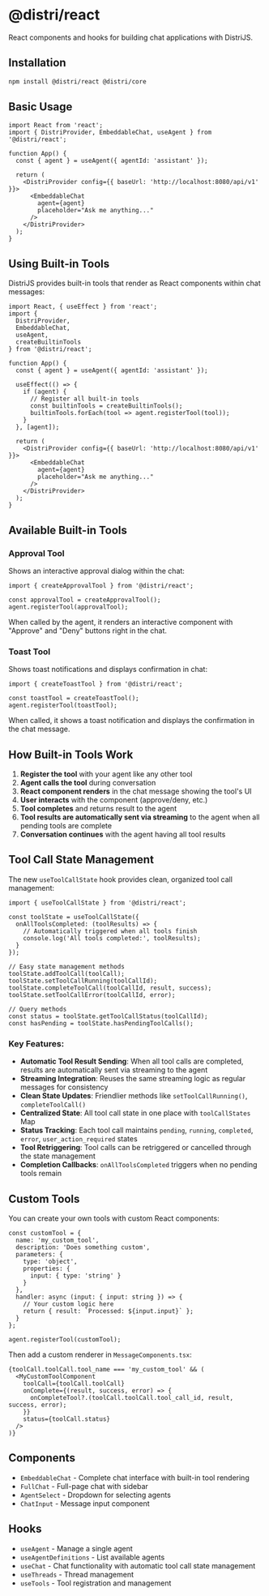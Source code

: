 # @distri/react

React components and hooks for building chat applications with DistriJS.

## Installation

```bash
npm install @distri/react @distri/core
```

## Basic Usage

```tsx
import React from 'react';
import { DistriProvider, EmbeddableChat, useAgent } from '@distri/react';

function App() {
  const { agent } = useAgent({ agentId: 'assistant' });

  return (
    <DistriProvider config={{ baseUrl: 'http://localhost:8080/api/v1' }}>
      <EmbeddableChat 
        agent={agent}
        placeholder="Ask me anything..."
      />
    </DistriProvider>
  );
}
```

## Using Built-in Tools

DistriJS provides built-in tools that render as React components within chat messages:

```tsx
import React, { useEffect } from 'react';
import { 
  DistriProvider, 
  EmbeddableChat, 
  useAgent,
  createBuiltinTools
} from '@distri/react';

function App() {
  const { agent } = useAgent({ agentId: 'assistant' });

  useEffect(() => {
    if (agent) {
      // Register all built-in tools
      const builtinTools = createBuiltinTools();
      builtinTools.forEach(tool => agent.registerTool(tool));
    }
  }, [agent]);

  return (
    <DistriProvider config={{ baseUrl: 'http://localhost:8080/api/v1' }}>
      <EmbeddableChat 
        agent={agent}
        placeholder="Ask me anything..."
      />
    </DistriProvider>
  );
}
```

## Available Built-in Tools

### Approval Tool
Shows an interactive approval dialog within the chat:

```tsx
import { createApprovalTool } from '@distri/react';

const approvalTool = createApprovalTool();
agent.registerTool(approvalTool);
```

When called by the agent, it renders an interactive component with "Approve" and "Deny" buttons right in the chat.

### Toast Tool  
Shows toast notifications and displays confirmation in chat:

```tsx
import { createToastTool } from '@distri/react';

const toastTool = createToastTool();
agent.registerTool(toastTool);
```

When called, it shows a toast notification and displays the confirmation in the chat message.

## How Built-in Tools Work

1. **Register the tool** with your agent like any other tool
2. **Agent calls the tool** during conversation
3. **React component renders** in the chat message showing the tool's UI
4. **User interacts** with the component (approve/deny, etc.)
5. **Tool completes** and returns result to the agent
6. **Tool results are automatically sent via streaming** to the agent when all pending tools are complete
7. **Conversation continues** with the agent having all tool results

## Tool Call State Management

The new `useToolCallState` hook provides clean, organized tool call management:

```tsx
import { useToolCallState } from '@distri/react';

const toolState = useToolCallState({
  onAllToolsCompleted: (toolResults) => {
    // Automatically triggered when all tools finish
    console.log('All tools completed:', toolResults);
  }
});

// Easy state management methods
toolState.addToolCall(toolCall);
toolState.setToolCallRunning(toolCallId);
toolState.completeToolCall(toolCallId, result, success);
toolState.setToolCallError(toolCallId, error);

// Query methods
const status = toolState.getToolCallStatus(toolCallId);
const hasPending = toolState.hasPendingToolCalls();
```

### Key Features:
- **Automatic Tool Result Sending**: When all tool calls are completed, results are automatically sent via streaming to the agent
- **Streaming Integration**: Reuses the same streaming logic as regular messages for consistency
- **Clean State Updates**: Friendlier methods like `setToolCallRunning()`, `completeToolCall()` 
- **Centralized State**: All tool call state in one place with `toolCallStates` Map
- **Status Tracking**: Each tool call maintains `pending`, `running`, `completed`, `error`, `user_action_required` states
- **Tool Retriggering**: Tool calls can be retriggered or cancelled through the state management
- **Completion Callbacks**: `onAllToolsCompleted` triggers when no pending tools remain

## Custom Tools

You can create your own tools with custom React components:

```tsx
const customTool = {
  name: 'my_custom_tool',
  description: 'Does something custom',
  parameters: {
    type: 'object',
    properties: {
      input: { type: 'string' }
    }
  },
  handler: async (input: { input: string }) => {
    // Your custom logic here
    return { result: `Processed: ${input.input}` };
  }
};

agent.registerTool(customTool);
```

Then add a custom renderer in `MessageComponents.tsx`:

```tsx
{toolCall.toolCall.tool_name === 'my_custom_tool' && (
  <MyCustomToolComponent
    toolCall={toolCall.toolCall}
    onComplete={(result, success, error) => {
      onCompleteTool?.(toolCall.toolCall.tool_call_id, result, success, error);
    }}
    status={toolCall.status}
  />
)}
```

## Components

- `EmbeddableChat` - Complete chat interface with built-in tool rendering
- `FullChat` - Full-page chat with sidebar
- `AgentSelect` - Dropdown for selecting agents
- `ChatInput` - Message input component

## Hooks

- `useAgent` - Manage a single agent
- `useAgentDefinitions` - List available agents  
- `useChat` - Chat functionality with automatic tool call state management
- `useThreads` - Thread management
- `useTools` - Tool registration and management